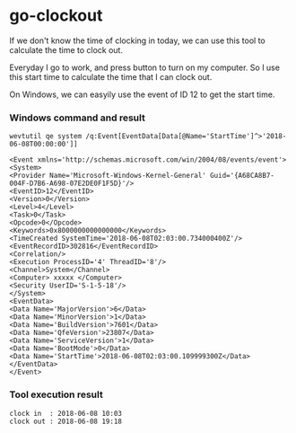 # go-clockout
If we don't know the time of clocking in today, we can use this tool to calculate the time to clock out.

Everyday I go to work, and press button to turn on my computer. So I use this start time to calculate the time that I can clock out.

On Windows, we can easyily use the event of ID 12 to get the start time.

### Windows command and result
```
wevtutil qe system /q:Event[EventData[Data[@Name='StartTime']^>'2018-06-08T00:00:00']]
```
```
<Event xmlns='http://schemas.microsoft.com/win/2004/08/events/event'>
<System>
<Provider Name='Microsoft-Windows-Kernel-General' Guid='{A68CA8B7-004F-D7B6-A698-07E2DE0F1F5D}'/>
<EventID>12</EventID>
<Version>0</Version>
<Level>4</Level>
<Task>0</Task>
<Opcode>0</Opcode>
<Keywords>0x8000000000000000</Keywords>
<TimeCreated SystemTime='2018-06-08T02:03:00.734000400Z'/>
<EventRecordID>302816</EventRecordID>
<Correlation/>
<Execution ProcessID='4' ThreadID='8'/>
<Channel>System</Channel>
<Computer> xxxxx </Computer>
<Security UserID='S-1-5-18'/>
</System>
<EventData>
<Data Name='MajorVersion'>6</Data>
<Data Name='MinorVersion'>1</Data>
<Data Name='BuildVersion'>7601</Data>
<Data Name='QfeVersion'>23807</Data>
<Data Name='ServiceVersion'>1</Data>
<Data Name='BootMode'>0</Data>
<Data Name='StartTime'>2018-06-08T02:03:00.109999300Z</Data>
</EventData>
</Event>
```

### Tool execution result
```
clock in  : 2018-06-08 10:03
clock out : 2018-06-08 19:18
```
